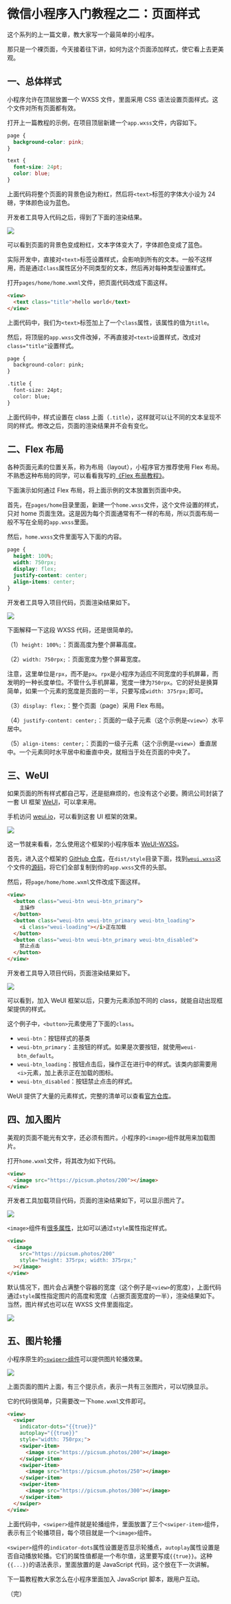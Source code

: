 # 微信小程序入门教程之二：页面样式

这个系列的上一篇文章，教大家写一个最简单的小程序。

那只是一个裸页面，今天接着往下讲，如何为这个页面添加样式，使它看上去更美观。

## 一、总体样式

小程序允许在顶层放置一个 WXSS 文件，里面采用 CSS 语法设置页面样式。这个文件对所有页面都有效。

打开上一篇教程的示例，在项目顶层新建一个`app.wxss`文件，内容如下。

```css
page {
  background-color: pink;
}

text {
  font-size: 24pt;
  color: blue;
}
```

上面代码将整个页面的背景色设为粉红，然后将`<text>`标签的字体大小设为 24 磅，字体颜色设为蓝色。

开发者工具导入代码之后，得到了下面的渲染结果。

![](https://www.wangbase.com/blogimg/asset/202010/bg2020100303.jpg)

可以看到页面的背景色变成粉红，文本字体变大了，字体颜色变成了蓝色。

实际开发中，直接对`<text>`标签设置样式，会影响到所有的文本。一般不这样用，而是通过`class`属性区分不同类型的文本，然后再对每种类型设置样式。

打开`pages/home/home.wxml`文件，把页面代码改成下面这样。

```html
<view>
  <text class="title">hello world</text>
</view>
```

上面代码中，我们为`<text>`标签加上了一个`class`属性，该属性的值为`title`。

然后，将顶层的`app.wxss`文件改掉，不再直接对`<text>`设置样式，改成对`class="title"`设置样式。

```html
page {
  background-color: pink;
}

.title {
  font-size: 24pt;
  color: blue;
}
```

上面代码中，样式设置在 class 上面（`.title`），这样就可以让不同的文本呈现不同的样式。修改之后，页面的渲染结果并不会有变化。

## 二、Flex 布局

各种页面元素的位置关系，称为布局（layout），小程序官方推荐使用 Flex 布局。不熟悉这种布局的同学，可以看看我写的[《Flex 布局教程》](http://www.ruanyifeng.com/blog/2015/07/flex-grammar.html)。

下面演示如何通过 Flex 布局，将上面示例的文本放置到页面中央。

首先，在`pages/home`目录里面，新建一个`home.wxss`文件，这个文件设置的样式，只对 home 页面生效。这是因为每个页面通常有不一样的布局，所以页面布局一般不写在全局的`app.wxss`里面。

然后，`home.wxss`文件里面写入下面的内容。

```css
page {
  height: 100%;
  width: 750rpx;
  display: flex;
  justify-content: center;
  align-items: center;
}
```

开发者工具导入项目代码，页面渲染结果如下。

![](https://www.wangbase.com/blogimg/asset/202010/bg2020100304.jpg)

下面解释一下这段 WXSS 代码，还是很简单的。

（1）`height: 100%;`：页面高度为整个屏幕高度。

（2）`width: 750rpx;`：页面宽度为整个屏幕宽度。

注意，这里单位是`rpx`，而不是`px`。`rpx`是小程序为适应不同宽度的手机屏幕，而发明的一种长度单位。不管什么手机屏幕，宽度一律为`750rpx`。它的好处是换算简单，如果一个元素的宽度是页面的一半，只要写成`width: 375rpx;`即可。

（3）`display: flex;`：整个页面（page）采用 Flex 布局。

（4）`justify-content: center;`：页面的一级子元素（这个示例是`<view>`）水平居中。

（5）`align-items: center;`：页面的一级子元素（这个示例是`<view>`）垂直居中。一个元素同时水平居中和垂直中央，就相当于处在页面的中央了。

## 三、WeUI

如果页面的所有样式都自己写，还是挺麻烦的，也没有这个必要。腾讯公司封装了一套 UI 框架 [WeUI](https://github.com/Tencent/weui)，可以拿来用。

手机访问 [weui.io](https://weui.io/)，可以看到这套 UI 框架的效果。

![](https://www.wangbase.com/blogimg/asset/202010/bg2020100305.jpg)

这一节就来看看，怎么使用这个框架的小程序版本 [WeUI-WXSS](https://github.com/Tencent/weui-wxss/)。

首先，进入这个框架的 [GitHub 仓库](https://github.com/Tencent/weui-wxss/)，在`dist/style`目录下面，找到[`weui.wxss`](https://github.com/Tencent/weui-wxss/blob/master/dist/style/weui.wxss)这个文件的[源码](https://raw.githubusercontent.com/Tencent/weui-wxss/master/dist/style/weui.wxss)，将它们全部复制到你的`app.wxss`文件的头部。

然后，将`page/home/home.wxml`文件改成下面这样。

```html
<view>
  <button class="weui-btn weui-btn_primary">
    主操作
  </button>
  <button class="weui-btn weui-btn_primary weui-btn_loading">
    <i class="weui-loading"></i>正在加载
  </button>
  <button class="weui-btn weui-btn_primary weui-btn_disabled">
    禁止点击
  </button>
</view>
```

开发者工具导入项目代码，页面渲染结果如下。

![](https://www.wangbase.com/blogimg/asset/202010/bg2020100306.jpg)

可以看到，加入 WeUI 框架以后，只要为元素添加不同的 class，就能自动出现框架提供的样式。

这个例子中，`<button>`元素使用了下面的`class`。

- `weui-btn`：按钮样式的基类
- `weui-btn_primary`：主按钮的样式。如果是次要按钮，就使用`weui-btn_default`。
- `weui-btn_loading`：按钮点击后，操作正在进行中的样式。该类内部需要用`<i>`元素，加上表示正在加载的图标。
- `weui-btn_disabled`：按钮禁止点击的样式。

WeUI 提供了大量的元素样式，完整的清单可以查看[官方仓库](https://github.com/Tencent/weui-wxss)。 

## 四、加入图片

美观的页面不能光有文字，还必须有图片。小程序的`<image>`组件就用来加载图片。

打开`home.wxml`文件，将其改为如下代码。

```html
<view>
  <image src="https://picsum.photos/200"></image>
</view>
```

开发者工具加载项目代码，页面的渲染结果如下，可以显示图片了。

![](https://www.wangbase.com/blogimg/asset/202010/bg2020100309.jpg)

`<image>`组件有[很多属性](https://developers.weixin.qq.com/miniprogram/dev/component/image.html)，比如可以通过`style`属性指定样式。

```html
<view>
  <image
    src="https://picsum.photos/200"
    style="height: 375rpx; width: 375rpx;"
  ></image>
</view>
```

默认情况下，图片会占满整个容器的宽度（这个例子是`<view>`的宽度），上面代码通过`style`属性指定图片的高度和宽度（占据页面宽度的一半），渲染结果如下。当然，图片样式也可以在 WXSS 文件里面指定。

![](https://www.wangbase.com/blogimg/asset/202010/bg2020100310.jpg)

## 五、图片轮播

小程序原生的[`<swiper>`组件](https://developers.weixin.qq.com/miniprogram/dev/component/swiper.html)可以提供图片轮播效果。

![](https://www.wangbase.com/blogimg/asset/202010/bg2020100311.jpg)

上面页面的图片上面，有三个提示点，表示一共有三张图片，可以切换显示。

它的代码很简单，只需要改一下`home.wxml`文件即可。

```html
<view>
  <swiper
    indicator-dots="{{true}}"  
    autoplay="{{true}}"
    style="width: 750rpx;">
    <swiper-item>
      <image src="https://picsum.photos/200"></image>
    </swiper-item>
    <swiper-item>
      <image src="https://picsum.photos/250"></image>
    </swiper-item>
    <swiper-item>
      <image src="https://picsum.photos/300"></image>
    </swiper-item>
  </swiper>
</view>
```

上面代码中，`<swiper>`组件就是轮播组件，里面放置了三个`<swiper-item>`组件，表示有三个轮播项目，每个项目就是一个`<image>`组件。

`<swiper>`组件的`indicator-dots`属性设置是否显示轮播点，`autoplay`属性设置是否自动播放轮播。它们的属性值都是一个布尔值，这里要写成`{{true}}`。这种`{{...}}`的语法表示，里面放置的是 JavaScript 代码，这个放在下一次讲解。

下一篇教程教大家怎么在小程序里面加入 JavaScript 脚本，跟用户互动。

（完）


